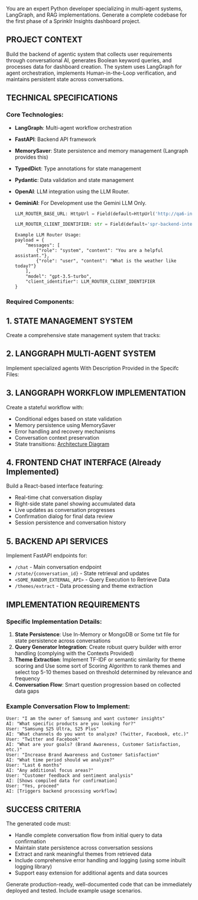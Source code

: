 You are an expert Python developer specializing in multi-agent systems, LangGraph, and RAG implementations. Generate a complete codebase for the first phase of a Sprinklr Insights dashboard project.

## PROJECT CONTEXT

Build the backend of agentic system that collects user requirements through conversational AI, generates Boolean keyword queries, and processes data for dashboard creation. The system uses LangGraph for agent orchestration, implements Human-in-the-Loop verification, and maintains persistent state across conversations.

## TECHNICAL SPECIFICATIONS

### Core Technologies:

- **LangGraph**: Multi-agent workflow orchestration
- **FastAPI**: Backend API framework
- **MemorySaver**: State persistence and memory management (Langraph provides this)
- **TypedDict**: Type annotations for state management
- **Pydantic**: Data validation and state management
- **OpenAI**: LLM integration using the LLM Router.
- **GeminiAI**: For Development use the Gemini LLM Only.

  ```py
  LLM_ROUTER_BASE_URL: HttpUrl = Field(default=HttpUrl('http://qa6-intuitionx-llm-router-v2.sprinklr.com/chat-completion'))

  LLM_ROUTER_CLIENT_IDENTIFIER: str = Field(default='spr-backend-interns-25')
  ```

  ```
  Example LLM Router Usage:
  payload = {
      "messages": [
          {"role": "system", "content": "You are a helpful assistant."},
          {"role": "user", "content": "What is the weather like today?"}
      ],
      "model": "gpt-3.5-turbo",
      "client_identifier": LLM_ROUTER_CLIENT_IDENTIFIER
  }
  ```

### Required Components:

## 1. STATE MANAGEMENT SYSTEM

Create a comprehensive state management system that tracks:

## 2. LANGGRAPH MULTI-AGENT SYSTEM

Implement specialized agents With Description Provided in the Specifc Files:

## 3. LANGGRAPH WORKFLOW IMPLEMENTATION

Create a stateful workflow with:

- Conditional edges based on state validation
- Memory persistence using MemorySaver
- Error handling and recovery mechanisms
- Conversation context preservation
- State transitions: [Architecture Diagram](Architecture.pdf)

## 4. FRONTEND CHAT INTERFACE (Already Implemented)

Build a React-based interface featuring:

- Real-time chat conversation display
- Right-side state panel showing accumulated data
- Live updates as conversation progresses
- Confirmation dialog for final data review
- Session persistence and conversation history

## 5. BACKEND API SERVICES

Implement FastAPI endpoints for:

- `/chat` - Main conversation endpoint
- `/state/{conversation_id}` - State retrieval and updates
- `<SOME_RANDOM_EXTERNAL_API>` - Query Execution to Retrieve Data
- `/themes/extract` - Data processing and theme extraction

## IMPLEMENTATION REQUIREMENTS

### Specific Implementation Details:

1. **State Persistence**: Use In-Memory or MongoDB or Some txt file for state persistence across conversations
2. **Query Generator Integration**: Create robust query builder with error handling (complying with the Contexts Provided)
3. **Theme Extraction**: Implement TF-IDF or semantic similarity for theme scoring and Use some sort of Scoring Algorithm to rank themes and select top 5-10 themes based on threshold determined by relevance and frequency
4. **Conversation Flow**: Smart question progression based on collected data gaps

### Example Conversation Flow to Implement:

```
User: "I am the owner of Samsung and want customer insights"
AI: "What specific products are you looking for?"
User: "Samsung S25 Ultra, S25 Plus"
AI: "What channels do you want to analyze? (Twitter, Facebook, etc.)"
User: "Twitter and Facebook"
AI: "What are your goals? (Brand Awareness, Customer Satisfaction, etc.)"
User: "Increase Brand Awareness and Customer Satisfaction"
AI: "What time period should we analyze?"
User: "Last 6 months"
AI: "Any additional focus areas?"
User: "Customer feedback and sentiment analysis"
AI: [Shows compiled data for confirmation]
User: "Yes, proceed"
AI: [Triggers backend processing workflow]
```


## SUCCESS CRITERIA

The generated code must:

- Handle complete conversation flow from initial query to data confirmation
- Maintain state persistence across conversation sessions
- Extract and rank meaningful themes from retrieved data
- Include comprehensive error handling and logging (using some inbuilt logging library)
- Support easy extension for additional agents and data sources

Generate production-ready, well-documented code that can be immediately deployed and tested. Include example usage scenarios.
